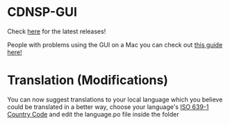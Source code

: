 # CDNSP-GUI
Check [here](https://github.com/Bob123a1/CDNSP-GUI/releases) for the latest releases!

People with problems using the GUI on a Mac you can check out [this guide here!](https://github.com/Bob123a1/CDNSP-GUI/wiki/Step-by-step-setup-guide-(bug-fixes)-for-Mac-users)

# Translation (Modifications)
You can now suggest translations to your local language which you believe could be translated in a better way, choose your language's [ISO 639-1 Country Code](https://en.wikipedia.org/wiki/List_of_ISO_639-1_codes) and edit the language.po file inside the folder 
